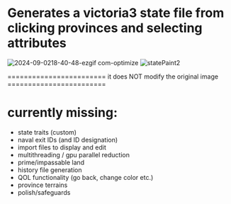# Generates a victoria3 state file from clicking provinces and selecting attributes

![2024-09-0218-40-48-ezgif com-optimize](https://github.com/user-attachments/assets/aa0be691-ce1f-4946-9157-2148f69e72c7)
![statePaint2](https://github.com/user-attachments/assets/3d70daa9-faf8-4c4e-aaa1-fd034b0a01df)

======================== it does NOT modify the original image ========================

# currently missing:
- state traits (custom)
- naval exit IDs (and ID designation)
- import files to display and edit
- multithreading / gpu parallel reduction
- prime/impassable land
- history file generation
- QOL functionality (go back, change color etc.)
- province terrains
- polish/safeguards
  
